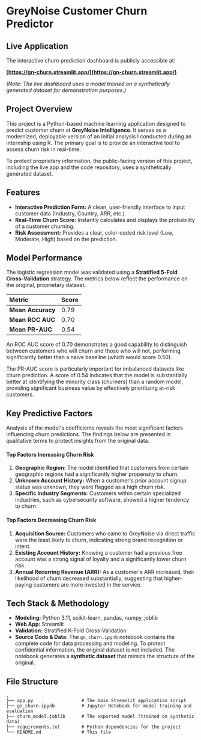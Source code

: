 # GreyNoise Customer Churn Predictor

## Live Application

The interactive churn prediction dashboard is publicly accessible at:

**[https://gn-churn.streamlit.app/](https://gn-churn.streamlit.app/)**

*(Note: The live dashboard uses a model trained on a synthetically generated dataset for demonstration purposes.)*

## Project Overview

This project is a Python-based machine learning application designed to predict customer churn at **GreyNoise Intelligence**. It serves as a modernized, deployable version of an initial analysis I conducted during an internship using R. The primary goal is to provide an interactive tool to assess churn risk in real-time.

To protect proprietary information, the public-facing version of this project, including the live app and the code repository, uses a synthetically generated dataset.

## Features

- **Interactive Prediction Form:** A clean, user-friendly interface to input customer data (Industry, Country, ARR, etc.).
- **Real-Time Churn Score:** Instantly calculates and displays the probability of a customer churning.
- **Risk Assessment:** Provides a clear, color-coded risk level (Low, Moderate, High) based on the prediction.

## Model Performance

The logistic regression model was validated using a **Stratified 5-Fold Cross-Validation** strategy. The metrics below reflect the performance on the original, proprietary dataset.

| Metric          | Score |
| :-------------- | :---- |
| **Mean Accuracy** | 0.79  |
| **Mean ROC AUC** | 0.70  |
| **Mean PR-AUC** | 0.54  |

An ROC AUC score of 0.70 demonstrates a good capability to distinguish between customers who will churn and those who will not, performing significantly better than a naive baseline (which would score 0.50).

The PR-AUC score is particularly important for imbalanced datasets like churn prediction. A score of 0.54 indicates that the model is substantially better at identifying the minority class (churners) than a random model, providing significant business value by effectively prioritizing at-risk customers.

## Key Predictive Factors

Analysis of the model's coefficients reveals the most significant factors influencing churn predictions. The findings below are presented in qualitative terms to protect insights from the original data.

#### Top Factors Increasing Churn Risk
1.  **Geographic Region:** The model identified that customers from certain geographic regions had a significantly higher propensity to churn.
2.  **Unknown Account History:** When a customer's prior account signup status was unknown, they were flagged as a high churn risk.
3.  **Specific Industry Segments:** Customers within certain specialized industries, such as cybersecurity software, showed a higher tendency to churn.

#### Top Factors Decreasing Churn Risk
1.  **Acquisition Source:** Customers who came to GreyNoise via direct traffic were the least likely to churn, indicating strong brand recognition or intent.
2.  **Existing Account History:** Knowing a customer had a previous free account was a strong signal of loyalty and a significantly lower churn risk.
3.  **Annual Recurring Revenue (ARR):** As a customer's ARR increased, their likelihood of churn decreased substantially, suggesting that higher-paying customers are more invested in the service.

## Tech Stack & Methodology

- **Modeling:** Python 3.11, scikit-learn, pandas, numpy, joblib
- **Web App:** Streamlit
- **Validation:** Stratified K-Fold Cross-Validation
- **Source Code & Data:** The `gn_churn.ipynb` notebook contains the complete code for data processing and modeling. To protect confidential information, the original dataset is not included. The notebook generates a **synthetic dataset** that mimics the structure of the original.

## File Structure

```
.
├── app.py                  # The main Streamlit application script
├── gn_churn.ipynb          # Jupyter Notebook for model training and evaluation
├── churn_model.joblib      # The exported model (trained on synthetic data)
├── requirements.txt        # Python dependencies for the project
└── README.md               # This file
